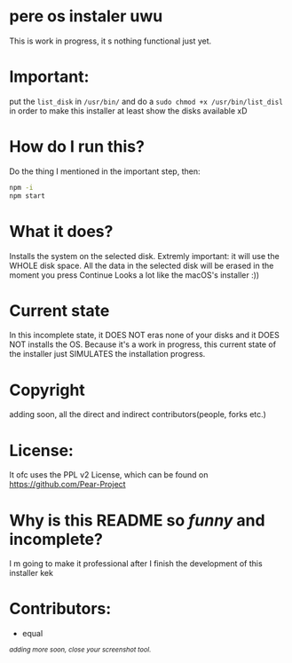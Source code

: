# pere os instaler uwu

This is work in progress, it s nothing functional just yet.

# Important:
put the `list_disk` in `/usr/bin/` and do a `sudo chmod +x /usr/bin/list_disl` in order to make this installer at least show the disks available xD

# How do I run this?
Do the thing I mentioned in the important step, then:
```sh
npm -i
npm start
```

# What it does?
Installs the system on the selected disk.
Extremly important: it will use the WHOLE disk space.
All the data in the selected disk will be erased in the moment you press Continue
Looks a lot like the macOS's installer :))

# Current state
In this incomplete state, it DOES NOT eras none of your disks and it DOES NOT installs the OS. Because it's a work in progress, this current state of the installer just SIMULATES the installation progress.

# Copyright
adding soon, all the direct and indirect contributors(people, forks etc.)

# License:
It ofc uses the PPL v2 License, which can be found on https://github.com/Pear-Project


# Why is this README so *funny* and incomplete?
I m going to make it professional after I finish the development of this installer kek

# Contributors:
- equal

<sub> *adding more soon, close your screenshot tool.* </sub>
